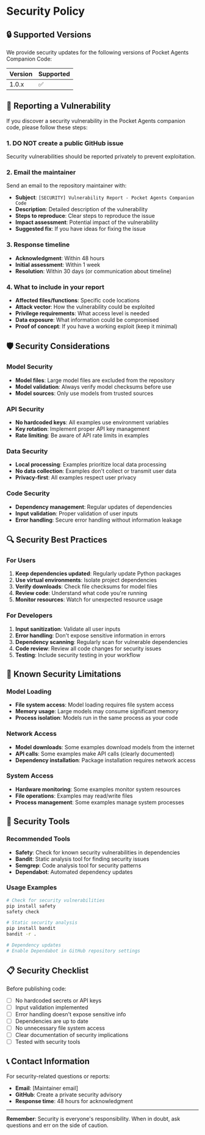 # Security Policy

## 🔒 Supported Versions

We provide security updates for the following versions of Pocket Agents Companion Code:

| Version | Supported          |
| ------- | ------------------ |
| 1.0.x   | :white_check_mark: |

## 🚨 Reporting a Vulnerability

If you discover a security vulnerability in the Pocket Agents companion code, please follow these steps:

### 1. **DO NOT** create a public GitHub issue
Security vulnerabilities should be reported privately to prevent exploitation.

### 2. **Email the maintainer**
Send an email to the repository maintainer with:
- **Subject**: `[SECURITY] Vulnerability Report - Pocket Agents Companion Code`
- **Description**: Detailed description of the vulnerability
- **Steps to reproduce**: Clear steps to reproduce the issue
- **Impact assessment**: Potential impact of the vulnerability
- **Suggested fix**: If you have ideas for fixing the issue

### 3. **Response timeline**
- **Acknowledgment**: Within 48 hours
- **Initial assessment**: Within 1 week
- **Resolution**: Within 30 days (or communication about timeline)

### 4. **What to include in your report**
- **Affected files/functions**: Specific code locations
- **Attack vector**: How the vulnerability could be exploited
- **Privilege requirements**: What access level is needed
- **Data exposure**: What information could be compromised
- **Proof of concept**: If you have a working exploit (keep it minimal)

## 🛡️ Security Considerations

### Model Security
- **Model files**: Large model files are excluded from the repository
- **Model validation**: Always verify model checksums before use
- **Model sources**: Only use models from trusted sources

### API Security
- **No hardcoded keys**: All examples use environment variables
- **Key rotation**: Implement proper API key management
- **Rate limiting**: Be aware of API rate limits in examples

### Data Security
- **Local processing**: Examples prioritize local data processing
- **No data collection**: Examples don't collect or transmit user data
- **Privacy-first**: All examples respect user privacy

### Code Security
- **Dependency management**: Regular updates of dependencies
- **Input validation**: Proper validation of user inputs
- **Error handling**: Secure error handling without information leakage

## 🔍 Security Best Practices

### For Users
1. **Keep dependencies updated**: Regularly update Python packages
2. **Use virtual environments**: Isolate project dependencies
3. **Verify downloads**: Check file checksums for model files
4. **Review code**: Understand what code you're running
5. **Monitor resources**: Watch for unexpected resource usage

### For Developers
1. **Input sanitization**: Validate all user inputs
2. **Error handling**: Don't expose sensitive information in errors
3. **Dependency scanning**: Regularly scan for vulnerable dependencies
4. **Code review**: Review all code changes for security issues
5. **Testing**: Include security testing in your workflow

## 🚫 Known Security Limitations

### Model Loading
- **File system access**: Model loading requires file system access
- **Memory usage**: Large models may consume significant memory
- **Process isolation**: Models run in the same process as your code

### Network Access
- **Model downloads**: Some examples download models from the internet
- **API calls**: Some examples make API calls (clearly documented)
- **Dependency installation**: Package installation requires network access

### System Access
- **Hardware monitoring**: Some examples monitor system resources
- **File operations**: Examples may read/write files
- **Process management**: Some examples manage system processes

## 🔧 Security Tools

### Recommended Tools
- **Safety**: Check for known security vulnerabilities in dependencies
- **Bandit**: Static analysis tool for finding security issues
- **Semgrep**: Code analysis tool for security patterns
- **Dependabot**: Automated dependency updates

### Usage Examples
```bash
# Check for security vulnerabilities
pip install safety
safety check

# Static security analysis
pip install bandit
bandit -r .

# Dependency updates
# Enable Dependabot in GitHub repository settings
```

## 📋 Security Checklist

Before publishing code:
- [ ] No hardcoded secrets or API keys
- [ ] Input validation implemented
- [ ] Error handling doesn't expose sensitive info
- [ ] Dependencies are up to date
- [ ] No unnecessary file system access
- [ ] Clear documentation of security implications
- [ ] Tested with security tools

## 📞 Contact Information

For security-related questions or reports:
- **Email**: [Maintainer email]
- **GitHub**: Create a private security advisory
- **Response time**: 48 hours for acknowledgment

---

**Remember**: Security is everyone's responsibility. When in doubt, ask questions and err on the side of caution.
